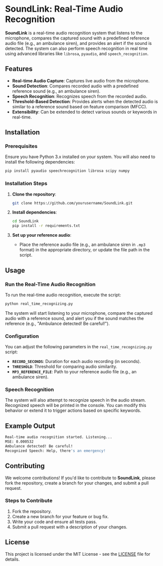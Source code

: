 # SoundLink: Real-Time Audio Recognition

**SoundLink** is a real-time audio recognition system that listens to the microphone, compares the captured sound with a predefined reference audio file (e.g., an ambulance siren), and provides an alert if the sound is detected. The system can also perform speech recognition in real time using advanced libraries like `librosa`, `pyaudio`, and `speech_recognition`.

## Features
- **Real-time Audio Capture**: Captures live audio from the microphone.
- **Sound Detection**: Compares recorded audio with a predefined reference sound (e.g., an ambulance siren).
- **Speech Recognition**: Recognizes speech from the recorded audio.
- **Threshold-Based Detection**: Provides alerts when the detected audio is similar to a reference sound based on feature comparison (MFCC).
- **Extensibility**: Can be extended to detect various sounds or keywords in real-time.

## Installation

### Prerequisites

Ensure you have Python 3.x installed on your system. You will also need to install the following dependencies:

```bash
pip install pyaudio speechrecognition librosa scipy numpy
```

### Installation Steps

1. **Clone the repository**:

   ```bash
   git clone https://github.com/yourusername/SoundLink.git
   ```

2. **Install dependencies**:

   ```bash
   cd SoundLink
   pip install -r requirements.txt
   ```

3. **Set up your reference audio**:
   - Place the reference audio file (e.g., an ambulance siren in `.mp3` format) in the appropriate directory, or update the file path in the script.

## Usage

### Run the Real-Time Audio Recognition

To run the real-time audio recognition, execute the script:

```bash
python real_time_recognizing.py
```

The system will start listening to your microphone, compare the captured audio with a reference sound, and alert you if the sound matches the reference (e.g., "Ambulance detected! Be careful!").

### Configuration
You can adjust the following parameters in the `real_time_recognizing.py` script:
- **`RECORD_SECONDS`**: Duration for each audio recording (in seconds).
- **`THRESHOLD`**: Threshold for comparing audio similarity.
- **`MP3_REFERENCE_FILE`**: Path to your reference audio file (e.g., an ambulance siren).

### Speech Recognition
The system will also attempt to recognize speech in the audio stream. Recognized speech will be printed in the console. You can modify this behavior or extend it to trigger actions based on specific keywords.

## Example Output

```bash
Real-time audio recognition started. Listening...
MSE: 0.000532
Ambulance detected! Be careful!
Recognized Speech: Help, there's an emergency!
```

## Contributing

We welcome contributions! If you'd like to contribute to **SoundLink**, please fork the repository, create a branch for your changes, and submit a pull request.

### Steps to Contribute
1. Fork the repository.
2. Create a new branch for your feature or bug fix.
3. Write your code and ensure all tests pass.
4. Submit a pull request with a description of your changes.

## License

This project is licensed under the MIT License - see the [LICENSE](LICENSE) file for details.
